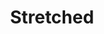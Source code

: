 ---
title: Stretched
crosslinks:
- piercing
- kansascity
- Justrolledintotheshop
- livven
- animalcrossingr34
---